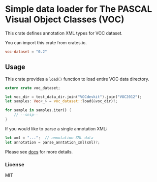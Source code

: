 # Simple data loader for The PASCAL Visual Object Classes (VOC)

This crate defines annotation XML types for VOC dataset.

You can import this crate from crates.io.

```toml
voc-dataset = "0.2"
```

## Usage

This crate provides a `load()` function to load entire VOC data directory.

```rust
extern crate voc_dataset;

let voc_dir = test_data_dir.join("VOCdevkit").join("VOC2012");
let samples: Vec<_> = voc_dataset::load(&voc_dir)?;

for sample in samples.iter() {
    // --snip--
}
```

If you would like to parse a single annotation XML:

```rust
let xml = "...";  // annotation XML data
let annotation = parse_anntation_xml(xml)?;
```

Please see [docs](https://docs.rs/voc-dataset/) for more details.

### License

MIT
